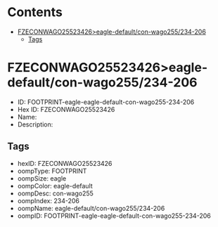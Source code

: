 



Contents
========

* [FZECONWAGO25523426>eagle-default/con-wago255/234-206](#fzeconwago25523426eagle-defaultcon-wago255234-206)
	* [Tags](#tags)

# FZECONWAGO25523426>eagle-default/con-wago255/234-206

- ID: FOOTPRINT-eagle-eagle-default-con-wago255-234-206
- Hex ID: FZECONWAGO25523426
- Name: 
- Description: 

## Tags

- hexID: FZECONWAGO25523426
- oompType: FOOTPRINT
- oompSize: eagle
- oompColor: eagle-default
- oompDesc: con-wago255
- oompIndex: 234-206
- oompName: eagle-default/con-wago255/234-206
- oompID: FOOTPRINT-eagle-eagle-default-con-wago255-234-206
